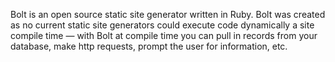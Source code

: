 Bolt is an open source static site generator written in Ruby. Bolt was created as no current static site generators could execute code dynamically a site compile time &mdash; with Bolt at compile time you can pull in records from your database, make http requests, prompt the user for information, etc.

